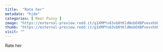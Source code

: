 ```yaml
---
title:  "Rate her"
metadate: "hide"
categories: [ Rear Pussy ]
image: "https://external-preview.redd.it/g1XMPYv63vb0tKldNobOXBPvevxhXG7cPw7hYP_JCrs.gif?format=png8&s=eb4a3c88b988e88b8531be20bdf28d72dc251068"
thumb: "https://external-preview.redd.it/g1XMPYv63vb0tKldNobOXBPvevxhXG7cPw7hYP_JCrs.gif?width=320&crop=smart&format=png8&s=89fe9a416352bd575ffc9811992025dd7c030331"
visit: ""
---
```

Rate her
